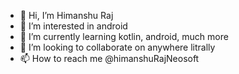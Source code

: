 - 👋 Hi, I’m Himanshu Raj
- 👀 I’m interested in android
- 🌱 I’m currently learning kotlin, android, much more
- 💞️ I’m looking to collaborate on anywhere litrally
- 📫 How to reach me @himanshuRajNeosoft

<!---
himanshuRajNeosoft/himanshuRajNeosoft is a ✨ special ✨ repository because its `README.md` (this file) appears on your GitHub profile.
You can click the Preview link to take a look at your changes.
--->
